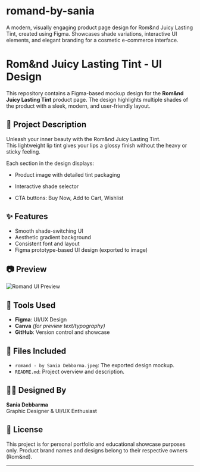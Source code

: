 # romand-by-sania
A modern, visually engaging product page design for Rom&amp;nd Juicy Lasting Tint, created using Figma. Showcases shade variations, interactive UI elements, and elegant branding for a cosmetic e-commerce interface.


# Rom&nd Juicy Lasting Tint - UI Design

This repository contains a Figma-based mockup design for the **Rom&nd Juicy Lasting Tint** product page. The design highlights multiple shades of the product with a sleek, modern, and user-friendly layout.

## 🌸 Project Description

Unleash your inner beauty with the Rom&nd Juicy Lasting Tint.  
This lightweight lip tint gives your lips a glossy finish without the heavy or sticky feeling.  

Each section in the design displays:
- Product image with detailed tint packaging

- Interactive shade selector
- CTA buttons: Buy Now, Add to Cart, Wishlist

## ✨ Features

- Smooth shade-switching UI
- Aesthetic gradient background
- Consistent font and layout
- Figma prototype-based UI design (exported to image)

## 📷 Preview

![Romand UI Preview](./romand%20-%20by%20Sania%20Debbarma.jpeg)

## 🔧 Tools Used

- **Figma**: UI/UX Design
- **Canva** *(for preview text/typography)*
- **GitHub**: Version control and showcase

## 📁 Files Included

- `romand - by Sania Debbarma.jpeg`: The exported design mockup.
- `README.md`: Project overview and description.

## 🙋‍♀️ Designed By

**Sania Debbarma**  
Graphic Designer & UI/UX Enthusiast  

## 📝 License

This project is for personal portfolio and educational showcase purposes only. Product brand names and designs belong to their respective owners (Rom&nd).

---
